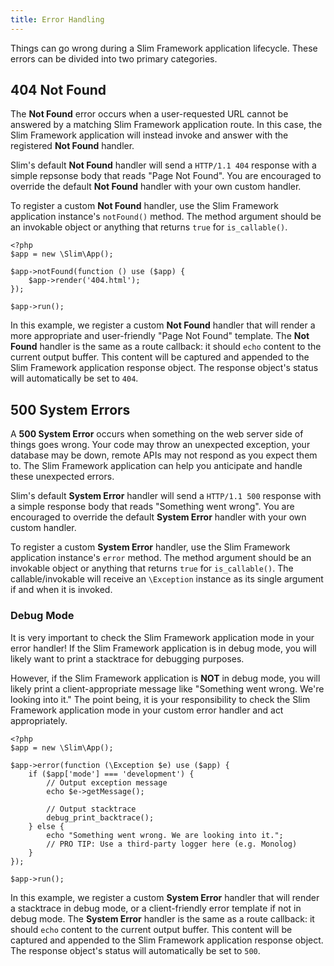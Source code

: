 ```yaml
---
title: Error Handling
---
```


Things can go wrong during a Slim Framework application lifecycle. These errors
can be divided into two primary categories.

## 404 Not Found

The **Not Found** error occurs when a user-requested URL cannot be answered by
a matching Slim Framework application route. In this case, the Slim Framework application
will instead invoke and answer with the registered **Not Found** handler.

Slim's default **Not Found** handler will send a `HTTP/1.1 404` response
with a simple repsonse body that reads "Page Not Found". You are encouraged to override
the default **Not Found** handler with your own custom handler.

To register a custom **Not Found** handler, use the Slim Framework application instance's
`notFound()` method. The method argument should be an invokable object or anything
that returns `true` for `is_callable()`.

    <?php
    $app = new \Slim\App();

    $app->notFound(function () use ($app) {
        $app->render('404.html');
    });

    $app->run();

In this example, we register a custom **Not Found** handler that will render a more
appropriate and user-friendly "Page Not Found" template. The **Not Found** handler
is the same as a route callback: it should `echo` content to the current
output buffer. This content will be captured and appended to the Slim Framework
application response object. The response object's status will automatically
be set to `404`.

## 500 System Errors

A **500 System Error** occurs when something on the web server side of things goes wrong.
Your code may throw an unexpected exception, your database may be down, remote APIs
may not respond as you expect them to. The Slim Framework application can help you
anticipate and handle these unexpected errors.

Slim's default **System Error** handler will send a `HTTP/1.1 500` response with a simple
response body that reads "Something went wrong". You are encouraged to override the
default **System Error** handler with your own custom handler.

To register a custom **System Error** handler, use the Slim Framework application instance's
`error` method. The method argument should be an invokable object or anything that
returns `true` for `is_callable()`. The callable/invokable will receive an
`\Exception` instance as its single argument if and when it is invoked.

### Debug Mode

It is very important to check the Slim Framework application mode in your error handler!
If the Slim Framework application is in debug mode, you will likely want to print a stacktrace
for debugging purposes.

However, if the Slim Framework application is **NOT** in debug mode, you will likely print
a client-appropriate message like "Something went wrong. We're looking into it." The point being,
it is your responsibility to check the Slim Framework application mode in your custom
error handler and act appropriately.

    <?php
    $app = new \Slim\App();

    $app->error(function (\Exception $e) use ($app) {
        if ($app['mode'] === 'development') {
            // Output exception message
            echo $e->getMessage();

            // Output stacktrace
            debug_print_backtrace();
        } else {
            echo "Something went wrong. We are looking into it.";
            // PRO TIP: Use a third-party logger here (e.g. Monolog)
        }
    });

    $app->run();

In this example, we register a custom **System Error** handler that will render a stacktrace
in debug mode, or a client-friendly error template if not in debug mode. The **System Error**
handler is the same as a route callback: it should `echo` content to the current
output buffer. This content will be captured and appended to the Slim Framework
application response object. The response object's status will automatically
be set to `500`.
